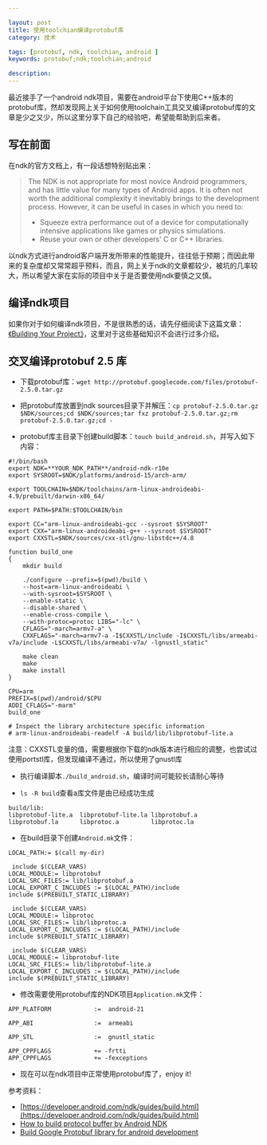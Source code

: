 ```yaml
---

layout: post
title: 使用toolchian编译protobuf库
category: 技术

tags: [protobuf, ndk, toolchian, android ]
keywords: protobuf;ndk;toolchian;android

description:
---
```


最近接手了一个android ndk项目，需要在android平台下使用C++版本的protobuf库，然却发现网上关于如何使用toolchain工具交叉编译protobuf库的文章是少之又少，所以这里分享下自己的经验吧，希望能帮助到后来者。

## 写在前面

在ndk的官方文档上，有一段话想特别贴出来：

> The NDK is not appropriate for most novice Android programmers, and has little value for many types of Android apps. It is often not worth the additional complexity it inevitably brings to the development process. However, it can be useful in cases in which you need to:
>
> - Squeeze extra performance out of a device for computationally intensive applications like games or physics simulations.
> - Reuse your own or other developers' C or C++ libraries.

以ndk方式进行android客户端开发所带来的性能提升，往往低于预期；而因此带来的复杂度却又常常超乎预料，而且，网上关于ndk的文章都较少，被坑的几率较大，所以希望大家在实际的项目中关于是否要使用ndk要慎之又慎。

## 编译ndk项目

如果你对于如何编译ndk项目，不是很熟悉的话，请先仔细阅读下这篇文章：[《Building Your Project》](https://developer.android.com/ndk/guides/build.html)，这里对于这些基础知识不会进行过多介绍。

## 交叉编译protobuf 2.5 库

- 下载protobuf库：```wget http://protobuf.googlecode.com/files/protobuf-2.5.0.tar.gz```

- 把protobuf库放置到ndk sources目录下并解压：```cp protobuf-2.5.0.tar.gz $NDK/sources;cd $NDK/sources;tar fxz protobuf-2.5.0.tar.gz;rm protobuf-2.5.0.tar.gz;cd -```

- protobuf库主目录下创建build脚本：```touch build_android.sh```，并写入如下内容：

```
#!/bin/bash
export NDK=**YOUR_NDK_PATH**/android-ndk-r10e
export SYSROOT=$NDK/platforms/android-15/arch-arm/

export TOOLCHAIN=$NDK/toolchains/arm-linux-androideabi-4.9/prebuilt/darwin-x86_64/

export PATH=$PATH:$TOOLCHAIN/bin

export CC="arm-linux-androideabi-gcc --sysroot $SYSROOT"
export CXX="arm-linux-androideabi-g++ --sysroot $SYSROOT"
export CXXSTL=$NDK/sources/cxx-stl/gnu-libstdc++/4.8

function build_one
{
    mkdir build

    ./configure --prefix=$(pwd)/build \
    --host=arm-linux-androideabi \
    --with-sysroot=$SYSROOT \
    --enable-static \
    --disable-shared \
    --enable-cross-compile \
    --with-protoc=protoc LIBS="-lc" \
    CFLAGS="-march=armv7-a" \
    CXXFLAGS="-march=armv7-a -I$CXXSTL/include -I$CXXSTL/libs/armeabi-v7a/include -L$CXXSTL/libs/armeabi-v7a/ -lgnustl_static"

    make clean
    make
    make install
}

CPU=arm
PREFIX=$(pwd)/android/$CPU
ADDI_CFLAGS="-marm"
build_one

# Inspect the library architecture specific information
# arm-linux-androideabi-readelf -A build/lib/libprotobuf-lite.a
```

注意：CXXSTL变量的值，需要根据你下载的ndk版本进行相应的调整，也尝试过使用portstl库，但发现编译不通过，所以使用了gnustl库

- 执行编译脚本```./build_android.sh```，编译时间可能较长请耐心等待

- ```ls -R build```查看a库文件是由已经成功生成

```
build/lib:
libprotobuf-lite.a  libprotobuf-lite.la libprotobuf.a       libprotobuf.la      libprotoc.a         libprotoc.la
```

- 在build目录下创建```Android.mk```文件：

```
LOCAL_PATH:= $(call my-dir)

 include $(CLEAR_VARS)
LOCAL_MODULE:= libprotobuf
LOCAL_SRC_FILES:= lib/libprotobuf.a
LOCAL_EXPORT_C_INCLUDES := $(LOCAL_PATH)/include
include $(PREBUILT_STATIC_LIBRARY)

 include $(CLEAR_VARS)
LOCAL_MODULE:= libprotoc
LOCAL_SRC_FILES:= lib/libprotoc.a
LOCAL_EXPORT_C_INCLUDES := $(LOCAL_PATH)/include
include $(PREBUILT_STATIC_LIBRARY)

 include $(CLEAR_VARS)
LOCAL_MODULE:= libprotobuf-lite
LOCAL_SRC_FILES:= lib/libprotobuf-lite.a
LOCAL_EXPORT_C_INCLUDES := $(LOCAL_PATH)/include
include $(PREBUILT_STATIC_LIBRARY)
```

- 修改需要使用protobuf库的NDK项目```Application.mk```文件：

```
APP_PLATFORM            :=  android-21

APP_ABI                 :=  armeabi

APP_STL                 :=  gnustl_static

APP_CPPFLAGS            += -frtti
APP_CPPFLAGS            += -fexceptions
```

- 现在可以在ndk项目中正常使用protobuf库了，enjoy it!

参考资料：

- [https://developer.android.com/ndk/guides/build.html](https://developer.android.com/ndk/guides/build.html)
- [How to build protocol buffer by Android NDK](http://stackoverflow.com/questions/7144008/how-to-build-protocol-buffer-by-android-ndk)
- [Build Google Protobuf library for android development](https://gist.github.com/helayzhang/9034454)
